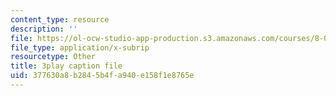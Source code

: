 ```yaml
---
content_type: resource
description: ''
file: https://ol-ocw-studio-app-production.s3.amazonaws.com/courses/8-03sc-physics-iii-vibrations-and-waves-fall-2016/377630a8b2845b4fa940e158f1e8765e_sBKHUPDUI1o.vtt
file_type: application/x-subrip
resourcetype: Other
title: 3play caption file
uid: 377630a8-b284-5b4f-a940-e158f1e8765e
---
```

